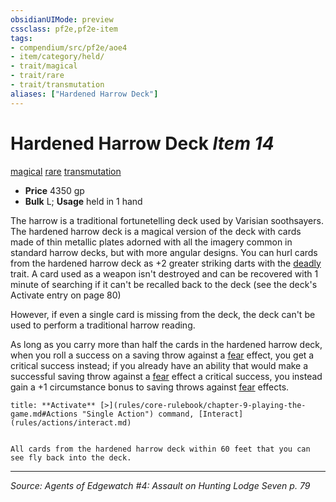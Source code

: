 ```yaml
---
obsidianUIMode: preview
cssclass: pf2e,pf2e-item
tags:
- compendium/src/pf2e/aoe4
- item/category/held/
- trait/magical
- trait/rare
- trait/transmutation
aliases: ["Hardened Harrow Deck"]
---
```

# Hardened Harrow Deck *Item 14*  
[magical](magical.md "Magical Item Trait")  [rare](rare.md "Rare Rarity Trait")  [transmutation](transmutation.md "Transmutation School Trait")  

- **Price** 4350 gp
- **Bulk** L; **Usage** held in 1 hand

The harrow is a traditional fortunetelling deck used by Varisian soothsayers. The hardened harrow deck is a magical version of the deck with cards made of thin metallic plates adorned with all the imagery common in standard harrow decks, but with more angular designs. You can hurl cards from the hardened harrow deck as +2 greater striking darts with the [deadly <d10>](rules/traits/deadly-d10.md "Deadly Weapon Trait") trait. A card used as a weapon isn't destroyed and can be recovered with 1 minute of searching if it can't be recalled back to the deck (see the deck's Activate entry on page 80)

However, if even a single card is missing from the deck, the deck can't be used to perform a traditional harrow reading.

As long as you carry more than half the cards in the hardened harrow deck, when you roll a success on a saving throw against a [fear](Reference/Rules/Traits/fear.md "Fear Effect Trait") effect, you get a critical success instead; if you already have an ability that would make a successful saving throw against a [fear](Reference/Rules/Traits/fear.md "Fear Effect Trait") effect a critical success, you instead gain a +1 circumstance bonus to saving throws against [fear](Reference/Rules/Traits/fear.md "Fear Effect Trait") effects.

```ad-embed-ability
title: **Activate** [>](rules/core-rulebook/chapter-9-playing-the-game.md#Actions "Single Action") command, [Interact](rules/actions/interact.md)


All cards from the hardened harrow deck within 60 feet that you can see fly back into the deck.
```


---
*Source: Agents of Edgewatch #4: Assault on Hunting Lodge Seven p. 79*